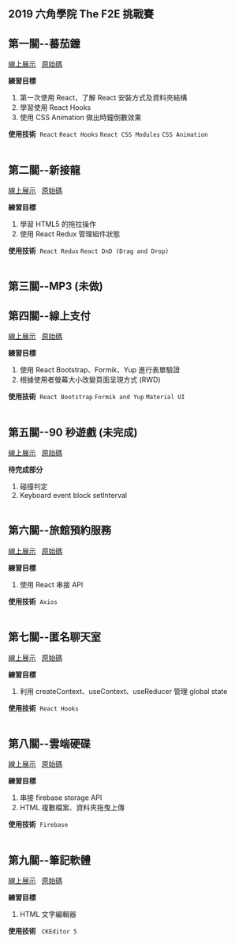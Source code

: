 ## 2019 六角學院 The F2E 挑戰賽

## 第一關--蕃茄鐘

<a href="https://bcjohnblue.github.io/F2E_2nd/#/tomato-clock" target="_blank">線上展示</a>&nbsp;&nbsp;&nbsp;<a href="https://github.com/bcjohnblue/F2E_2nd/tree/master/src/projects/TomatoClock" target="_blank">原始碼</a>

**練習目標**

1. 第一次使用 React，了解 React 安裝方式及資料夾結構
2. 學習使用 React Hooks
3. 使用 CSS Animation 做出時鐘倒數效果

**使用技術** &nbsp;`React` `React Hooks` `React CSS Modules` `CSS Animation`
<br />
<br />

## 第二關--新接龍

<a href="https://bcjohnblue.github.io/F2E_2nd/#/solitaire" target="_blank">線上展示</a>&nbsp;&nbsp;&nbsp;<a href="https://github.com/bcjohnblue/F2E_2nd/tree/master/src/projects/Solitaire" target="_blank">原始碼</a>

**練習目標**

1. 學習 HTML5 的拖拉操作
2. 使用 React Redux 管理組件狀態

**使用技術** &nbsp;`React Redux` `React DnD (Drag and Drop)`
<br />
<br />

## 第三關--MP3 (未做)

## 第四關--線上支付

<a href="https://bcjohnblue.github.io/F2E_2nd/#/online-pay" target="_blank">線上展示</a>&nbsp;&nbsp;&nbsp;<a href="https://github.com/bcjohnblue/F2E_2nd/tree/master/src/projects/OnlinePay" target="_blank">原始碼</a>

**練習目標**

1. 使用 React Bootstrap、Formik、Yup 進行表單驗證
2. 根據使用者螢幕大小改變頁面呈現方式 (RWD)

**使用技術** &nbsp;`React Bootstrap` `Formik and Yup` `Material UI`
<br />
<br />

## 第五關--90 秒遊戲 (未完成)

<a href="https://bcjohnblue.github.io/F2E_2nd/#/game" target="_blank">線上展示</a>&nbsp;&nbsp;&nbsp;<a href="https://github.com/bcjohnblue/F2E_2nd/tree/master/src/projects/Game" target="_blank">原始碼</a>

**待完成部分**

1. 碰撞判定
2. Keyboard event block setInterval
   <br />
   <br />

## 第六關--旅館預約服務

<a href="https://bcjohnblue.github.io/F2E_2nd/#/hotel" target="_blank">線上展示</a>&nbsp;&nbsp;&nbsp;<a href="https://github.com/bcjohnblue/F2E_2nd/tree/master/src/projects/Hotel" target="_blank">原始碼</a>

**練習目標**

1. 使用 React 串接 API

**使用技術** &nbsp;`Axios`
<br />
<br />

## 第七關--匿名聊天室

<a href="https://bcjohnblue.github.io/F2E_2nd/#/chatroom" target="_blank">線上展示</a>&nbsp;&nbsp;&nbsp;<a href="https://github.com/bcjohnblue/F2E_2nd/tree/master/src/projects/Chatroom" target="_blank">原始碼</a>

**練習目標**

1. 利用 createContext、useContext、useReducer 管理 global state

**使用技術** &nbsp;`React Hooks`
<br />
<br />

## 第八關--雲端硬碟

<a href="https://bcjohnblue.github.io/F2E_2nd/#/hard-drive" target="_blank">線上展示</a>&nbsp;&nbsp;&nbsp;<a href="https://github.com/bcjohnblue/F2E_2nd/tree/master/src/projects/HardDrive" target="_blank">原始碼</a>

**練習目標**

1. 串接 firebase storage API
2. HTML 複數檔案、資料夾拖曳上傳

**使用技術** &nbsp;`Firebase`
<br />
<br />

## 第九關--筆記軟體

<a href="https://bcjohnblue.github.io/F2E_2nd/#/note" target="_blank">線上展示</a>&nbsp;&nbsp;&nbsp;<a href="https://github.com/bcjohnblue/F2E_2nd/tree/master/src/projects/Note" target="_blank">原始碼</a>

**練習目標**

1. HTML 文字編輯器

**使用技術** &nbsp; `CKEditor 5`
<br />
<br />
